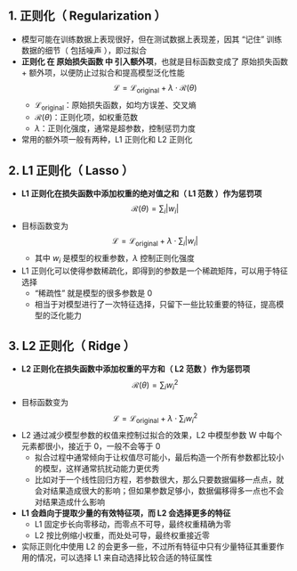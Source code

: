 ## 1. 正则化（ Regularization ）

- 模型可能在训练数据上表现很好，但在测试数据上表现差，因其 “记住” 训练数据的细节（ 包括噪声 ），即过拟合
- **正则化 在 原始损失函数 中 引入额外项**，也就是目标函数变成了 原始损失函数 + 额外项，以便防止过拟合和提高模型泛化性能
  $$\mathcal{L} = \mathcal{L}_{\text{original}} + \lambda \cdot \mathcal{R}(\theta)$$
  - $\mathcal{L}_{\text{original}}$：原始损失函数，如均方误差、交叉熵
  - $\mathcal{R}(\theta)$：正则化项，如权重范数
  - $\lambda$：正则化强度，通常是超参数，控制惩罚力度
- 常用的额外项一般有两种，L1 正则化和 L2 正则化

## 2. L1 正则化（ Lasso ）

- **L1 正则化在损失函数中添加权重的绝对值之和（ L1 范数 ）作为惩罚项**
  $$\mathcal{R}(\theta) = \sum_{i} |w_i|$$
- 目标函数变为
  $$\mathcal{L} = \mathcal{L}_{\text{original}} + \lambda \cdot \sum_{i} |w_i|$$
  - 其中 $w_i$ 是模型的权重参数，$\lambda$ 控制正则化强度
- L1 正则化可以使得参数稀疏化，即得到的参数是一个稀疏矩阵，可以用于特征选择
  - “稀疏性” 就是模型的很多参数是 0
  - 相当于对模型进行了一次特征选择，只留下一些比较重要的特征，提高模型的泛化能力

## 3. L2 正则化（ Ridge ）

- **L2 正则化在损失函数中添加权重的平方和（ L2 范数 ）作为惩罚项**
  $$\mathcal{R}(\theta) = \sum_{i} w_i^2$$
- 目标函数变为
  $$\mathcal{L} = \mathcal{L}_{\text{original}} + \lambda \cdot \sum_{i} w_i^2$$
- L2 通过减少模型参数的权值来控制过拟合的效果，L2 中模型参数 W 中每个元素都很小，接近于 0，一般不会等于 0
  - 拟合过程中通常倾向于让权值尽可能小，最后构造一个所有参数都比较小的模型，这样通常抗扰动能力更优秀
  - 比如对于一个线性回归方程，若参数很大，那么只要数据偏移一点点，就会对结果造成很大的影响；但如果参数足够小，数据偏移得多一点也不会对结果造成什么影响
- **L1 会趋向于提取少量的有效特征项，而 L2 会选择更多的特征**
  - L1 固定步长向零移动，而零点不可导，最终权重精确为零
  - L2 按比例缩小权重，而处处可导，最终权重接近零
- 实际正则化中使用 L2 的会更多一些，不过所有特征中只有少量特征其重要作用的情况，可以选择 L1 来自动选择比较合适的特征属性
